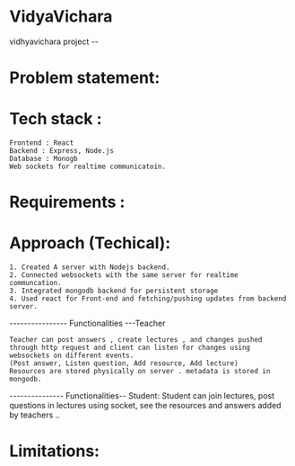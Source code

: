 # VidyaVichara
vidhyavichara project --

# Problem statement: 

# Tech stack : 

    Frontend : React
    Backend : Express, Node.js
    Database : Monogb
    Web sockets for realtime communicatoin.



# Requirements : 



# Approach  (Techical): 

    1. Created A server with Nodejs backend. 
    2. Connected websockets with the same server for realtime communcation.
    3. Integrated mongodb backend for persistent storage
    4. Used react for Front-end and fetching/pushing updates from backend server.

  ---------------- Functionalities ---Teacher 

    Teacher can post answers , create lectures , and changes pushed through http request and client can listen for changes using websockets on different events. 
    (Post answer, Listen question, Add resource, Add lecture)
    Resources are stored physically on server . metadata is stored in mongodb.


 ---------------   Functionalities-- Student: 
    Student can join lectures,
    post questions in lectures using socket,
    see the resources and answers added by teachers .. 
    
# Limitations: 
